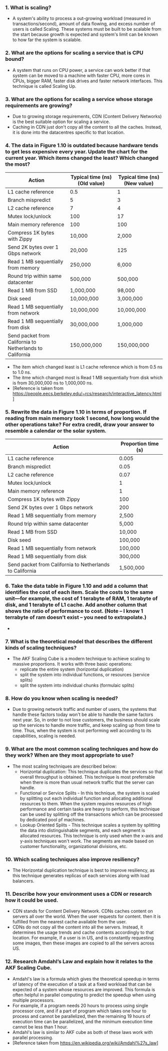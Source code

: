 ### **1. What is scaling?**

  * A system's ability to process a out-growing workload (measured in transactions/second), amount of data flowing, and excess number of users is called Scaling. These systems must be built to be scalable from the start because growth is expected and system's limit can be known to how far the system is scalable.

### **2. What are the options for scaling a service that is CPU bound?**

  * A system that runs on CPU power, a service can work better if that system can be moved to a machine with faster CPU, more cores in CPUs, bigger RAM, faster disk drives and faster network interfaces. This technique is called Scaling Up.

### **3. What are the options for scaling a service whose storage requirements are growing?**

  * Due to growing storage requirements, CDN (Content Delivery Networks) is the best suitable option for scaling a service.
  * Caching in CDN just don't copy all the content to all the caches. Instead, it is done into the datacentres specific to that location.

### **4. The data in Figure 1.10 is outdated because hardware tends to get less expensive every year. Update the chart for the current year. Which items changed the least? Which changed the most?**

|                          Action                          | Typical time (ns) (Old value) | Typical time (ns) (New value) |
|----------------------------------------------------------|-------------------------------|-------------------------------|
| L1 cache reference                                       | 0.5                           | 1                             |
| Branch mispredict                                        | 5                             | 3                             |
| L2 cache reference                                       | 7                             | 4                             |
| Mutex lock/unlock                                        | 100                           | 17                            |
| Main memory reference                                    | 100                           | 100                           |
| Compress 1K bytes with Zippy                             | 10,000                        | 2,000                         |
| Send 2K bytes over 1 Gbps network                        | 20,000                        | 125                           |
| Read 1 MB sequentially from memory                       | 250,000                       | 6,000                         |
| Round trip within same datacenter                        | 500,000                       | 500,000                       |
| Read 1 MB from SSD                                       | 1,000,000                     | 98,000                        |
| Disk seed                                                | 10,000,000                    | 3,000,000                     |
| Read 1 MB sequentially from network                      | 10,000,000                    | 10,000,000                    |
| Read 1 MB sequentially from disk                         | 30,000,000                    | 1,000,000                     |
| Send packet from California to Netherlands to California | 150,000,000                   | 150,000,000                   |

  * The item which changed least is L1 cache reference which is from 0.5 ns to 1.0 ns.
  * The itme which changed most is Read 1 MB sequentially from disk which is from 30,000,000 ns to 1,000,000 ns.
  * [Reference is taken from https://people.eecs.berkeley.edu/~rcs/research/interactive_latency.html]

### **5. Rewrite the data in Figure 1.10 in terms of proportion. If reading from main memory took 1 second, how long would the other operations take? For extra credit, draw your answer to resemble a calendar or the solar system.**

|                          Action                          | Proportion time (s) |
|----------------------------------------------------------|---------------------|
| L1 cache reference                                       | 0.005               |
| Branch mispredict                                        | 0.05                |
| L2 cache reference                                       | 0.07                |
| Mutex lock/unlock                                        | 1                   |
| Main memory reference                                    | 1                   |
| Compress 1K bytes with Zippy                             | 100                 |
| Send 2K bytes over 1 Gbps network                        | 200                 |
| Read 1 MB sequentially from memory                       | 2,500               |
| Round trip within same datacenter                        | 5,000               |
| Read 1 MB from SSD                                       | 10,000              |
| Disk seed                                                | 100,000             |
| Read 1 MB sequentially from network                      | 100,000             |
| Read 1 MB sequentially from disk                         | 300,000             |
| Send packet from California to Netherlands to California | 1,500,000           |

### **6. Take the data table in Figure 1.10 and add a column that identifies the cost of each item. Scale the costs to the same unit—for example, the cost of 1 terabyte of RAM, 1 terabyte of disk, and 1 terabyte of L1 cache. Add another column that shows the ratio of performance to cost. (Note – I know 1 terrabyte of ram doesn’t exist – you need to extrapolate.)**

  * 

### **7. What is the theoretical model that describes the different kinds of scaling techniques?**

  * The AKF Scaling Cube is a modern technique to achieve scaling to massive proportions. It works with three basic operations:
    - replicate the entire system (horizontal duplication)
    - split the system into individual functions, or resources (service splits)
    - split the system into individual chunks (formulaic splits)

### **8. How do you know when scaling is needed?**

  * Due to growing network traffic and number of users, the systems that handle these factors today won't be able to handle the same factors next year. So, in order to not lose customers, the business should scale up the services to handle more traffic, and keep scaling up from time to time. Thus, when the system is not performing well according to its capabilities, scaling is needed.

### **9. What are the most common scaling techniques and how do they work? When are they most appropriate to use?**

  * The most scaling techniques are described below:
    - Horizontal duplication: This technique duplicates the services so that overall throughput is obtained. This technique is most preferrable when there is more than usual network traffic that the server can handle.
    - Functional or Service Splits - In this technique, the system is scaled by splitting out each individual function and allocating additional resources to them. When the system requires resources of high performance and certain tasks are heavy to perform, this technique can be used by splitting off the transactions which can be processed by dedicated pool pf machines.
    - Lookup Oriented Splits - This technique scales a system by splitting the data into distinguishable segments, and each segment is allocated resources. This technique is only used when the x-axis and y-axis techniques won't work. The segments are made based on customer functionality, organizational divisions, etc.

### **10. Which scaling techniques also improve resiliency?**

  * The Horizontal duplication technique is best to improve resiliency, as this technique generates replicas of each services along with load balancers.

### **11. Describe how your environment uses a CDN or research how it could be used.**

  * CDN stands for Content Delivery Network. CDNs caches content on servers all over the world. When the user requests for content. then it is fulfilled from the nearest cache available from the user.
  * CDNs do not copy all the content into all the servers. Instead, it determines the usage trends and cache contents accordingly to that location. For example, if a user is in US, and is constantly requesting some images, then these images are copied to all the servers across US. 

### **12. Research Amdahl’s Law and explain how it relates to the AKF Scaling Cube.**

  * Amdahl's law is a formula which gives the theoretical speedup in terms of latency of the execution of a task at a fixed workload that can be expected of a system whose resources are improved. This formula is often helpful in parallel computing to predict the speedup when using multiple processors.
  * For example, if a program needs 20 hours to process using single processor core, and if a part of program which takes one hour to process and cannot be parallelized, then the remaining 19 hours of execution time can be parallelized, and the minimum execution time cannot be less than 1 hour.
  * Amdahl's law is similar to AKF cube as both of these laws work with parallel processing.
  * [Reference taken from https://en.wikipedia.org/wiki/Amdahl%27s_law]